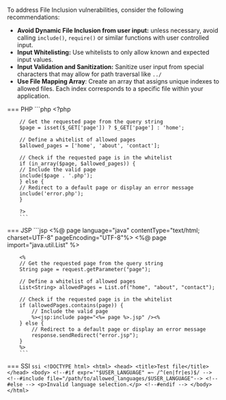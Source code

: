 To address File Inclusion vulnerabilities, consider the following recommendations:

- **Avoid Dynamic File Inclusion from user input:** unless necessary, avoid calling `include()`, `require()` or similar functions with user controlled input.
- **Input Whitelisting:** Use whitelists to only allow known and expected input values.
- **Input Validation and Sanitization:** Sanitize user input from special characters that may allow for path traversal like `../`
- **Use File Mapping Array**: Create an array that assigns unique indexes to allowed files. Each index corresponds to a specific file within your application.


=== PHP
        ```php
        <?php
        
        // Get the requested page from the query string
        $page = isset($_GET['page']) ? $_GET['page'] : 'home';
        
        // Define a whitelist of allowed pages
        $allowed_pages = ['home', 'about', 'contact'];
        
        // Check if the requested page is in the whitelist
        if (in_array($page, $allowed_pages)) {
        // Include the valid page
        include($page . '.php');
        } else {
        // Redirect to a default page or display an error message
        include('error.php');
        }
        
        ?>
        ```

=== JSP
        ```jsp
        <%@ page language="java" contentType="text/html; charset=UTF-8" pageEncoding="UTF-8"%>
        <%@ page import="java.util.List" %>
        
        <%
        // Get the requested page from the query string
        String page = request.getParameter("page");
        
        // Define a whitelist of allowed pages
        List<String> allowedPages = List.of("home", "about", "contact");
        
        // Check if the requested page is in the whitelist
        if (allowedPages.contains(page)) {
            // Include the valid page
            %><jsp:include page="<%= page %>.jsp" /><%
        } else {
            // Redirect to a default page or display an error message
            response.sendRedirect("error.jsp");
        }
        %>
        ```

=== SSI
        ```ssi
        <!DOCTYPE html>
        <html>
        <head>
        <title>Test file</title>
        </head>
        <body>
        <!--#if expr='"$USER_LANGUAGE" =~ /^(en|fr|es)$/ -->
           <!--#include file="/path/to/allowed_languages/$USER_LANGUAGE"-->
        <!--#else -->
           <p>Invalid language selection.</p>
        <!--#endif -->
        </body>
        </html>
        ```